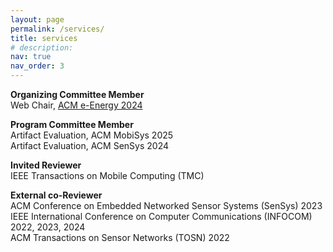 ```yaml
---
layout: page
permalink: /services/
title: services
# description: 
nav: true
nav_order: 3
---
```


**Organizing Committee Member**\
Web Chair, [ACM e-Energy 2024](https://energy.acm.org/conferences/eenergy/2024/)


**Program Committee Member**\
Artifact Evaluation, ACM MobiSys 2025\
Artifact Evaluation, ACM SenSys 2024


**Invited Reviewer**\
IEEE Transactions on Mobile Computing (TMC)

**External co-Reviewer**\
ACM Conference on Embedded Networked Sensor Systems (SenSys) 2023\
IEEE International Conference on Computer Communications (INFOCOM) 2022, 2023, 2024\
ACM Transactions on Sensor Networks (TOSN) 2022





<!-- For now, this page is assumed to be a static description of your courses. You can convert it to a collection similar to `_projects/` so that you can have a dedicated page for each course.
Organize your courses by years, topics, or universities, however you like! -->
